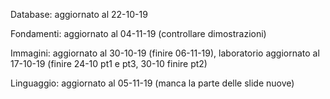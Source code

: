 Database: aggiornato al 22-10-19

Fondamenti: aggiornato al 04-11-19 (controllare dimostrazioni)

Immagini: aggiornato al 30-10-19 (finire 06-11-19), laboratorio aggiornato al 17-10-19 (finire 24-10 pt1 e pt3, 30-10 finire pt2)

Linguaggio: aggiornato al 05-11-19 (manca la parte delle slide nuove)
